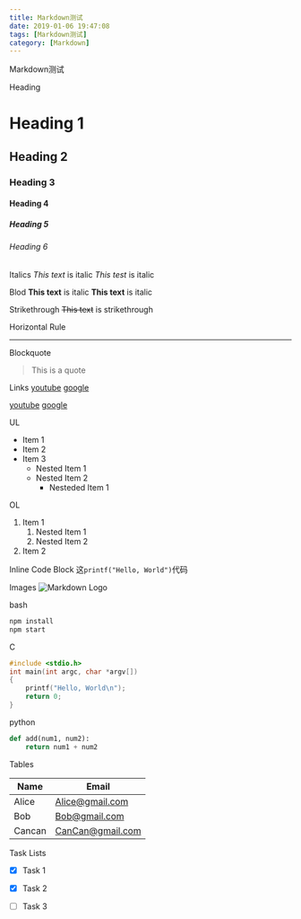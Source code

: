 ```yaml
---
title: Markdown测试
date: 2019-01-06 19:47:08
tags: [Markdown测试]
category: [Markdown]
---
```


Markdown测试
<!-- Heading -->
Heading
# Heading 1
## Heading 2
### Heading 3
#### Heading 4
##### Heading 5
###### Heading 6

<!-- Italics -->
Italics
*This text* is italic
_This test_ is italic

<!-- Blod -->
Blod
**This text** is italic
__This text__ is italic

<!-- Strikethrough -->
Strikethrough
~~This text~~ is strikethrough

<!-- Horizontal Rule -->
Horizontal Rule
___

<!-- Blockquote -->
Blockquote
> This is a quote

<!-- Links -->
Links
[youtube](www.youtube.com)
[google](www.google.com)

<!-- links with tips -->
[youtube](www.youtube.com "youtube")
[google](www.google.com, "google")

<!-- UL -->
UL
* Item 1
* Item 2
* Item 3
  * Nested Item 1
  * Nested Item 2
    * Nesteded Item 1

<!-- OL -->
OL
1. Item 1
   1. Nested Item 1
   2. Nested Item 2
2. Item 2

<!-- Inline Code Block -->
Inline Code Block
这`printf("Hello, World")`代码

<!-- Images -->
Images
![Markdown Logo](https://markdown-here.com/img/icon256.png "Markdown Logo")

<!-- Code Blocs -->
bash
```bash
npm install 
npm start
```

C
```C
#include <stdio.h>
int main(int argc, char *argv[])
{
    printf("Hello, World\n");
    return 0;
}
```


python
```python
def add(num1, num2):
    return num1 + num2
```

<!-- Tables -->
Tables

|Name   |Email              |
|-------|-------------------|
|Alice  |Alice@gmail.com    |
|Bob    |Bob@gmail.com      |
|Cancan |CanCan@gmail.com   |

<!-- Task Lists -->
Task Lists
* [x] Task 1
* [x] Task 2
* [ ] Task 3
  
